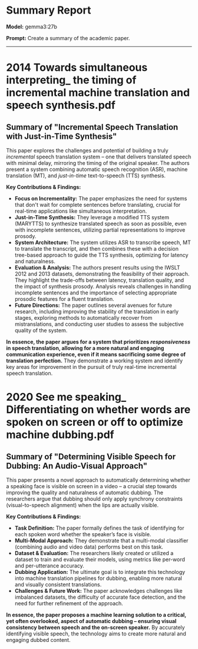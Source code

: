 # Summary Report

**Model:** gemma3:27b

**Prompt:** Create a summary of the academic paper.

---

# 2014 Towards simultaneous interpreting_ the timing of incremental machine translation and speech synthesis.pdf

## Summary of "Incremental Speech Translation with Just-in-Time Synthesis"

This paper explores the challenges and potential of building a truly *incremental* speech translation system – one that delivers translated speech with minimal delay, mirroring the timing of the original speaker. The authors present a system combining automatic speech recognition (ASR), machine translation (MT), and *just-in-time* text-to-speech (TTS) synthesis. 

**Key Contributions & Findings:**

* **Focus on Incrementality:**  The paper emphasizes the need for systems that don't wait for complete sentences before translating, crucial for real-time applications like simultaneous interpretation.
* **Just-in-Time Synthesis:** They leverage a modified TTS system (MARYTTS) to synthesize translated speech as soon as possible, even with incomplete sentences, utilizing partial representations to improve prosody.
* **System Architecture:** The system utilizes ASR to transcribe speech, MT to translate the transcript, and then combines these with a decision tree-based approach to guide the TTS synthesis, optimizing for latency and naturalness.
* **Evaluation & Analysis:**  The authors present results using the IWSLT 2012 and 2013 datasets, demonstrating the feasibility of their approach. They highlight the trade-offs between latency, translation quality, and the impact of synthesis prosody.  Analysis reveals challenges in handling incomplete sentences and the importance of selecting appropriate prosodic features for a fluent translation.
* **Future Directions:** The paper outlines several avenues for future research, including improving the stability of the translation in early stages, exploring methods to automatically recover from mistranslations, and conducting user studies to assess the subjective quality of the system.



**In essence, the paper argues for a system that prioritizes *responsiveness* in speech translation, allowing for a more natural and engaging communication experience, even if it means sacrificing some degree of translation perfection.**  They demonstrate a working system and identify key areas for improvement in the pursuit of truly real-time incremental speech translation.

# 2020 See me speaking_ Differentiating on whether words are spoken on screen or off to optimize machine dubbing.pdf

## Summary of "Determining Visible Speech for Dubbing: An Audio-Visual Approach"

This paper presents a novel approach to automatically determining whether a speaking face is visible on screen in a video – a crucial step towards improving the quality and naturalness of automatic dubbing. The researchers argue that dubbing should only apply synchrony constraints (visual-to-speech alignment) when the lips are actually visible.

**Key Contributions & Findings:**

* **Task Definition:** The paper formally defines the task of identifying for each spoken word whether the speaker’s face is visible.
* **Multi-Modal Approach:** They demonstrate that a multi-modal classifier (combining audio and video data) performs best on this task.
* **Dataset & Evaluation:**  The researchers likely created or utilized a dataset to train and evaluate their models, using metrics like per-word and per-utterance accuracy.
* **Dubbing Application:**  The ultimate goal is to integrate this technology into machine translation pipelines for dubbing, enabling more natural and visually consistent translations.
* **Challenges & Future Work:** The paper acknowledges challenges like imbalanced datasets, the difficulty of accurate face detection, and the need for further refinement of the approach.

**In essence, the paper proposes a machine learning solution to a critical, yet often overlooked, aspect of automatic dubbing – ensuring visual consistency between speech and the on-screen speaker.**  By accurately identifying visible speech, the technology aims to create more natural and engaging dubbed content.




